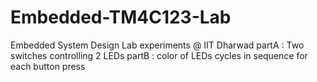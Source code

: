 # Embedded-TM4C123-Lab
Embedded System Design Lab experiments @ IIT Dharwad
partA : Two switches controlling 2 LEDs
partB : color of LEDs cycles in sequence for each button press
